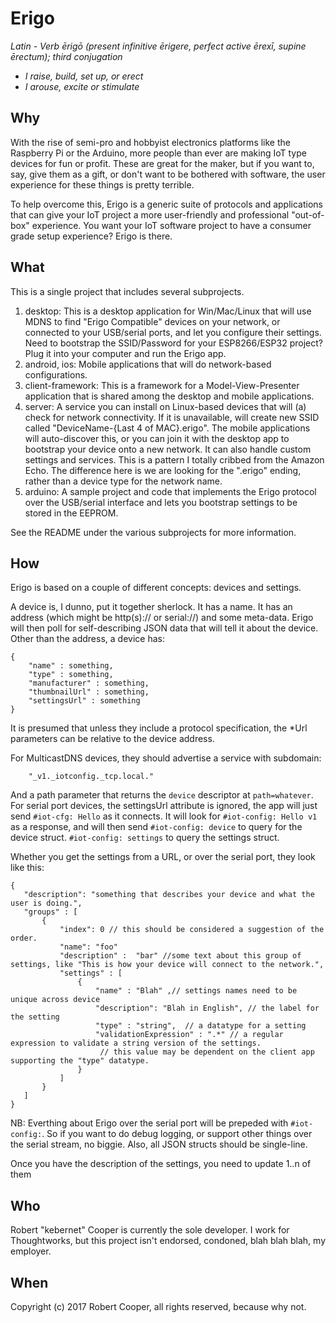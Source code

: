 Erigo
=====

_Latin - Verb_
_ērigō (present infinitive ērigere, perfect active ērexī, supine ērectum); third conjugation_
 
 * _I raise, build, set up, or erect_
 * _I arouse, excite or stimulate_
 
Why
---
 
With the rise of semi-pro and hobbyist electronics platforms like the Raspberry
Pi or the Arduino, more people than ever are making IoT type devices for fun or
profit. These are great for the maker, but if you want to, say, give them as a
gift, or don't want to be bothered with software, the user experience for these
things is pretty terrible.

To help overcome this, Erigo is a generic suite of protocols and applications 
that can give your IoT project a more user-friendly and professional "out-of-box"
experience. You want your IoT software project to have a consumer grade setup 
experience? Erigo is there.
 
What
----

This is a single project that includes several subprojects.
 
 1. desktop:  This is a desktop application for Win/Mac/Linux that will use 
    MDNS to find "Erigo Compatible" devices on your network, or connected to your
    USB/serial ports, and let you configure their settings. Need to bootstrap 
    the SSID/Password for your ESP8266/ESP32 project? Plug it into your computer
    and run the Erigo app.
 1. android, ios: Mobile applications that will do network-based configurations.
 1. client-framework: This is a framework for a Model-View-Presenter application
    that is shared among the desktop and mobile applications.
 1. server: A service you can install on Linux-based devices that will (a) check
    for network connectivity. If it is unavailable, will create new SSID called 
    "DeviceName-{Last 4 of MAC}.erigo". The mobile applications will auto-discover
    this, or you can join it with the desktop app to bootstrap your device onto
    a new network. It can also handle custom settings and services. This is a 
    pattern I totally cribbed from the Amazon Echo. The difference here is we 
    are looking for the ".erigo" ending, rather than a device type for the network 
    name.
 1. arduino: A sample project and code that implements the Erigo protocol over 
    the USB/serial interface and lets you bootstrap settings to be stored in the
    EEPROM.
    
See the README under the various subprojects for more information.

How
---

Erigo is based on a couple of different concepts: devices and settings.

A device is, I dunno, put it together sherlock. It has a name. It has an address
(which might be http(s):// or serial://) and some meta-data. Erigo will then poll
for self-describing JSON data that will tell it about the device. Other than 
the address, a device has:

```
{ 
    "name" : something,
    "type" : something,
    "manufacturer" : something,
    "thumbnailUrl" : something,
    "settingsUrl" : something
}
```

It is presumed that unless they include a protocol specification, the *Url 
parameters can be relative to the device address.

For MulticastDNS devices, they should advertise a service with subdomain:

```
    "_v1._iotconfig._tcp.local."
```

And a path parameter that returns the ``device`` descriptor at ``path=whatever``.
For serial port devices, the settingsUrl attribute is ignored, the app will just
send ``#iot-cfg: Hello`` as it connects. It will look for
 ``#iot-config: Hello v1`` as a response, and will then send 
 ``#iot-config: device`` to query for the device struct.
 ``#iot-config: settings`` to query the settings struct.
 
 Whether you get the settings from a URL, or over the serial port, they look like this:
 
 ```
 {
    "description": "something that describes your device and what the user is doing.",
    "groups" : [
        {
            "index": 0 // this should be considered a suggestion of the order.
            "name": "foo" 
            "description" :  "bar" //some text about this group of settings, like "This is how your device will connect to the network.",
            "settings" : [
                {
                    "name" : "Blah" ,// settings names need to be unique across device
                    "description": "Blah in English", // the label for the setting
                    "type" : "string",  // a datatype for a setting
                    "validationExpression" : ".*" // a regular expression to validate a string version of the settings.
                     // this value may be dependent on the client app supporting the "type" datatype.
                }
            ]
        }
    ]
 }

```
 
NB: Everthing about Erigo over the serial port will be prepeded with ``#iot-config:``. 
So if you want to do debug logging, or support other things over the serial stream, 
no biggie. Also, all JSON structs should be single-line.

Once you have the description of the settings, you need to update 1..n of them

Who
---

Robert "kebernet" Cooper is currently the sole developer. I work for Thoughtworks, but this 
project isn't endorsed, condoned, blah blah blah, my employer.

When
----

Copyright (c) 2017 Robert Cooper, all rights reserved, because why not.
